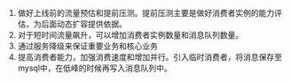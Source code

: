 1. 做好上线前的流量预估和提前压测。提前压测主要是做好消费者实例的能力评估，为后面动态扩容提供依据。
2. 对于短时间流量飙升，可以增加消费者实例数量和消息队列数量。
3. 通过服务降级来保证重要业务和核心业务
4. 提高消费者能力，加强消费速度和增加并行。引入临时消费者，将消息保存至mysql中，在低峰的时候再写入消息队列中。